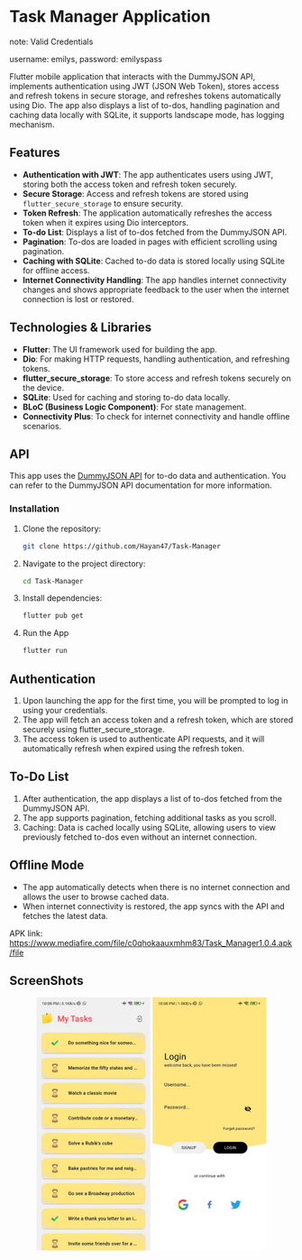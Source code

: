 # Task Manager Application

note: Valid Credentials

username: emilys, password: emilyspass

Flutter mobile application that interacts with the DummyJSON API, implements authentication using JWT (JSON Web Token), stores access and refresh tokens in secure storage, and refreshes tokens automatically using Dio. The app also displays a list of to-dos, handling pagination and caching data locally with SQLite, it supports landscape mode, has logging mechanism.

## Features

- **Authentication with JWT**: The app authenticates users using JWT, storing both the access token and refresh token securely.
- **Secure Storage**: Access and refresh tokens are stored using `flutter_secure_storage` to ensure security.
- **Token Refresh**: The application automatically refreshes the access token when it expires using Dio interceptors.
- **To-do List**: Displays a list of to-dos fetched from the DummyJSON API.
- **Pagination**: To-dos are loaded in pages with efficient scrolling using pagination.
- **Caching with SQLite**: Cached to-do data is stored locally using SQLite for offline access.
- **Internet Connectivity Handling**: The app handles internet connectivity changes and shows appropriate feedback to the user when the internet connection is lost or restored.

## Technologies & Libraries

- **Flutter**: The UI framework used for building the app.
- **Dio**: For making HTTP requests, handling authentication, and refreshing tokens.
- **flutter_secure_storage**: To store access and refresh tokens securely on the device.
- **SQLite**: Used for caching and storing to-do data locally.
- **BLoC (Business Logic Component)**: For state management.
- **Connectivity Plus**: To check for internet connectivity and handle offline scenarios.

## API

This app uses the [DummyJSON API](https://dummyjson.com/) for to-do data and authentication. You can refer to the DummyJSON API documentation for more information.

### Installation

1. Clone the repository:

   ```bash
   git clone https://github.com/Hayan47/Task-Manager
   ```

2. Navigate to the project directory:

   ```bash
   cd Task-Manager
   ```

3. Install dependencies:

   ```bash
   flutter pub get
   ```

4. Run the App
   
   ```bash
   flutter run
   ```

## Authentication
1. Upon launching the app for the first time, you will be prompted to log in using your credentials.
2. The app will fetch an access token and a refresh token, which are stored securely using flutter_secure_storage.
3. The access token is used to authenticate API requests, and it will automatically refresh when expired using the refresh token.

## To-Do List
1. After authentication, the app displays a list of to-dos fetched from the DummyJSON API.
2. The app supports pagination, fetching additional tasks as you scroll.
3. Caching: Data is cached locally using SQLite, allowing users to view previously fetched to-dos even without an internet connection.

## Offline Mode
- The app automatically detects when there is no internet connection and allows the user to browse cached data.
- When internet connectivity is restored, the app syncs with the API and fetches the latest data.

APK link: https://www.mediafire.com/file/c0qhokaauxmhm83/Task_Manager1.0.4.apk/file

## ScreenShots
<p align="center">
  <img src="https://github.com/Hayan47/Hayan47/blob/main/taskmanager1.jpg" width="40%" />
  <img src="https://github.com/Hayan47/Hayan47/blob/main/taskmanager2.jpg" width="40%" />
</p>
